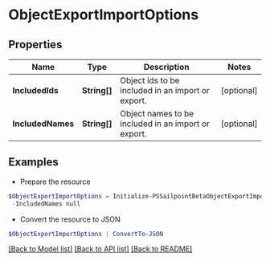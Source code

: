 # ObjectExportImportOptions
## Properties

Name | Type | Description | Notes
------------ | ------------- | ------------- | -------------
**IncludedIds** | **String[]** | Object ids to be included in an import or export. | [optional] 
**IncludedNames** | **String[]** | Object names to be included in an import or export. | [optional] 

## Examples

- Prepare the resource
```powershell
$ObjectExportImportOptions = Initialize-PSSailpointBetaObjectExportImportOptions  -IncludedIds null `
 -IncludedNames null
```

- Convert the resource to JSON
```powershell
$ObjectExportImportOptions | ConvertTo-JSON
```

[[Back to Model list]](../README.md#documentation-for-models) [[Back to API list]](../README.md#documentation-for-api-endpoints) [[Back to README]](../README.md)


